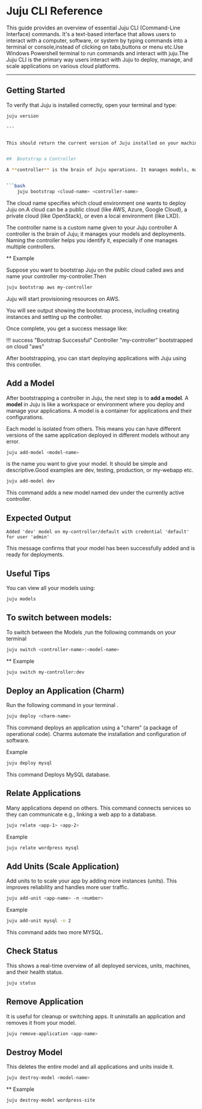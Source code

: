 # Juju CLI Reference

This guide provides an overview of essential Juju CLI (Command-Line Interface) commands. It's a text-based interface that allows users to interact with a computer, software, or system by typing commands into a terminal or console,instead of clicking on tabs,buttons or menu etc.Use Windows Powershell terminal to run commands and interact with juju.The Juju CLI is the primary way users interact with Juju to deploy, manage, and scale applications on various cloud platforms.

---

##  Getting Started

To verify that Juju is installed correctly, open your terminal and type:

```bash
juju version

---


This should return the current version of Juju installed on your machine.


##  Bootstrap a Controller

A **controller** is the brain of Juju operations. It manages models, machines, and applications. Before you can deploy any services or charms, you need to **bootstrap** a controller. Bootstrapping sets up the initial environment where Juju can operate and manage your deployments.Run the following command for bootstrapping .


```bash
    juju bootstrap <cloud-name> <controller-name>
```   



The cloud name specifies which cloud environment one  wants to deploy Juju on.A cloud can be a public cloud (like AWS, Azure, Google Cloud), a private cloud (like OpenStack), or even a local environment (like LXD).

The controller name is a custom name given  to your Juju controller
A controller is the brain of Juju; it manages your models and deployments.
Naming the controller helps you identify it, especially if one  manages multiple controllers.

 ** Example

Suppose you want to bootstrap Juju on the public cloud called aws and name your controller my-controller.Then

```bash
juju bootstrap aws my-controller
```


Juju will start provisioning resources on AWS.

You will see output showing the bootstrap process, including creating instances and setting up the controller.

Once complete, you get a success message like:

!!! success "Bootstrap Successful"
    Controller "my-controller" bootstrapped on cloud "aws"

After bootstrapping, you can start deploying applications with Juju using this controller.

## Add a Model

After bootstrapping a controller in Juju, the next step is to **add a model**. A **model** in Juju is like a workspace or environment where you deploy and manage your applications.
A model is a container for applications and their configurations.

Each model is isolated from others. This means you can have different versions of the same application deployed in different models without any error.

```bash
juju add-model <model-name>
```



<model-name> is the name you want to give your model. It should be simple and descriptive.Good examples are  dev, testing, production, or my-webapp etc.

```bash
juju add-model dev
```

This command adds a new model named dev under the currently active controller.

## Expected Output

```
Added 'dev' model on my-controller/default with credential 'default' for user 'admin'
```

This message confirms that your model has been successfully added and is ready for deployments.

## Useful Tips

You can view all your models using:

```bash
juju models
```

## To switch between models:

To switch between the Models ,run  the following  commands on your terminal 

```bash
juju switch <controller-name>:<model-name>
```

** Example

```bash
juju switch my-controller:dev
```



##  Deploy an Application (Charm)

Run the following command in your terminal .

```bash
juju deploy <charm-name>
```

This command deploys an application using a "charm" (a package of operational code). Charms automate the installation and configuration of software.

Example

```bash
juju deploy mysql
```

This command Deploys MySQL database.

##  Relate Applications

Many applications depend on others. This command connects services so they can communicate e.g., linking a web app to a database.

```bash
juju relate <app-1> <app-2>
```


Example 

```bash
juju relate wordpress mysql
```

## Add Units (Scale Application)

Add units to  to scale your app by adding more instances (units). This improves reliability and handles more user traffic.

```bash
juju add-unit <app-name> -n <number>
```



Example

```bash
juju add-unit mysql -n 2
```

This command adds two more MYSQL.

## Check Status

This shows a real-time overview of all deployed services, units, machines, and their health status.

```bash
juju status
```

 ## Remove Application

 It is  useful for cleanup or switching apps. It uninstalls an application and removes it from your model.

```bash
juju remove-application <app-name>
```

  ## Destroy Model

  This deletes the entire model and all applications and units inside it.

```bash
juju destroy-model <model-name>
```

  ** Example 

  ```bash
juju destroy-model wordpress-site
 ```

